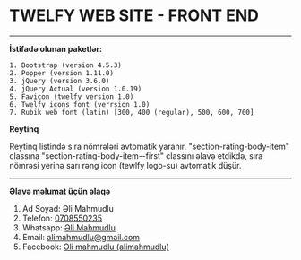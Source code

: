 # **TWELFY WEB SITE - FRONT END**
****

**İstifadə olunan paketlər:**
    
    1. Bootstrap (version 4.5.3)
    2. Popper (version 1.11.0)
    3. jQuery (version 3.6.0)
    4. jQuery Actual (version 1.0.19)
    5. Favicon (twelfy version 1.0)
    6. Twelfy icons font (verrsion 1.0)
    7. Rubik web font (latin) [300, 400 (regular), 500, 600, 700]

**Reytinq**

Reytinq listində sıra nömrələri avtomatik yaranır. "section-rating-body-item" classına "section-rating-body-item--first" classını əlavə etdikdə, sıra nömrəsi yerinə sarı rəng icon (tewlfy logo-su) avtomatik düşür.


****

**Əlavə məlumat üçün əlaqə**
    
1. Ad Soyad: Əli Mahmudlu
2. Telefon:  [0708550235](tel:+994708550235)
3. Whatsapp: [Əli Mahmudlu](https://wa.me/994708550235)
4. Email: [alimahmudlu@gmail.com](mailto:alimahmudlu@gmail.com)
5. Facebook: [Əli mahmudlu (alimahmudlu)](https://www.facebook.com/ali.mahmudlu/)


